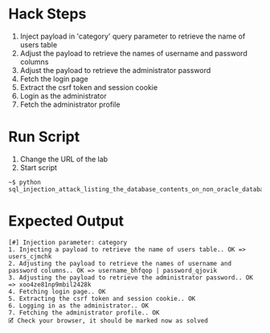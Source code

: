 # Hack Steps

1. Inject payload in 'category' query parameter to retrieve the name of users table
2. Adjust the payload to retrieve the names of username and password columns
3. Adjust the payload to retrieve the administrator password
4. Fetch the login page
5. Extract the csrf token and session cookie
6. Login as the administrator
7. Fetch the administrator profile

# Run Script

1. Change the URL of the lab
2. Start script

```
~$ python sql_injection_attack_listing_the_database_contents_on_non_oracle_databases.py
```

# Expected Output

```
[#] Injection parameter: category
1. Injecting a payload to retrieve the name of users table.. OK => users_cjmchk
2. Adjusting the payload to retrieve the names of username and password columns.. OK => username_bhfqop | password_qjovik
3. Adjusting the payload to retrieve the administrator password.. OK => xoo4ze81np9mbil2428k
4. Fetching login page.. OK
5. Extracting the csrf token and session cookie.. OK
6. Logging in as the administrator.. OK
7. Fetching the administrator profile.. OK
🗹 Check your browser, it should be marked now as solved
```

